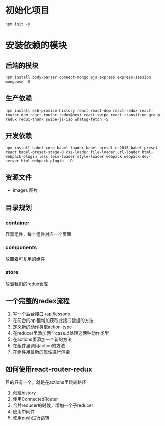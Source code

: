# 初始化项目
```
npm init -y
```
# 安装依赖的模块
## 后端的模块
```
npm install body-parser connect-mongo ejs express express-session mongoose -S
```
## 生产依赖
```
npm install es6-promise history react react-dom react-redux react-router-dom react-router-redux@next react-swipe react-transition-group redux redux-thunk swipe-js-iso whatwg-fetch -S
```
## 开发依赖
```
npm install babel-core babel-loader babel-preset-es2015 babel-preset-react babel-preset-stage-0 css-loader file-loader url-loader html-webpack-plugin less less-loader style-loader webpack webpack-dev-server html-webpack-plugin  -D
```
## 资源文件
- images 图片


## 目录规划
### container
容器组件，每个组件对应一个页面
### components
放置着可复用的组件
### store
放着我们的redux仓库

## 一个完整的redex流程
1. 写一个后台接口 /api/lessons
2. 在前台的api里增加获取此接口数据的方法
3. 定义新的动作类型action-type
4. 在reducer里添加两个case以处理这两种动作类型
5. 在actions里添加一个新的方法
6. 在组件里调用action的方法
7. 在组件用最新的属性进行渲染

## 如何使用react-router-redux
目的只有一个，就是在actions里跳转路径

1. 创建history
2. 使用ConnectedRouter
3. 合并reducer的时候，增加一个子reducer
4. 应用中间件
5. 使用push进行跳转


